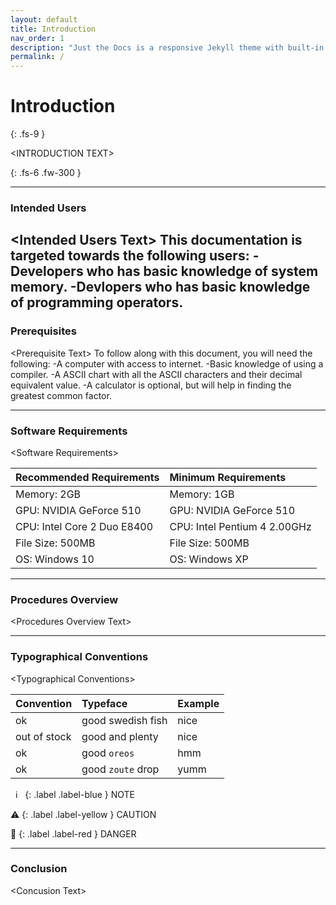 ```yaml
---
layout: default
title: Introduction
nav_order: 1
description: "Just the Docs is a responsive Jekyll theme with built-in search that is easily customizable and hosted on GitHub Pages."
permalink: /
---
```


# Introduction
{: .fs-9 }

\<INTRODUCTION TEXT\>

{: .fs-6 .fw-300 }

---

### Intended Users

\<Intended Users Text\>
This documentation is targeted towards the following users:
-Developers who has basic knowledge of system memory.
-Devlopers who has basic knowledge of programming operators.
---

### Prerequisites

\<Prerequisite Text\>
To follow along with this document, you will need the following:
-A computer with access to internet.
-Basic knowledge of using a compiler.
-A ASCII chart with all the ASCII characters and their decimal equivalent value.
-A calculator is optional, but will help in finding the greatest common factor.

---

### Software Requirements

\<Software Requirements\>

| Recommended Requirements   | Minimum Requirements           |
|:---------------------------|:-------------------------------|
| Memory: 2GB                | Memory: 1GB                    |
| GPU: NVIDIA GeForce 510    | GPU: NVIDIA GeForce 510        |
| CPU: Intel Core 2 Duo E8400| CPU: Intel Pentium 4 2.00GHz   | 
| File Size: 500MB           | File Size: 500MB               |
| OS: Windows 10             | OS: Windows XP                 |

---
### Procedures Overview

\<Procedures Overview Text\>

---

### Typographical Conventions

\<Typographical Conventions\>

| Convention   | Typeface          | Example |
|:-------------|:------------------|:--------|
| ok           | good swedish fish | nice    |
| out of stock | good and plenty   | nice    |
| ok           | good `oreos`      | hmm     |
| ok           | good `zoute` drop | yumm    |

&nbsp;&nbsp;ℹ️&nbsp;&nbsp;
{: .label .label-blue }
NOTE

⚠️
{: .label .label-yellow }
CAUTION

🛑
{: .label .label-red }
DANGER

---

### Conclusion

\<Concusion Text\>
